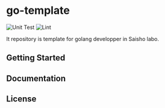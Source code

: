 # go-template

![Unit Test](https://github.com/sai-lab/go-template/workflows/Unit%20Test/badge.svg)
![Lint](https://github.com/sai-lab/go-template/workflows/Lint/badge.svg)

It repository is template for golang developper in Saisho labo.

## Getting Started

## Documentation

## License
